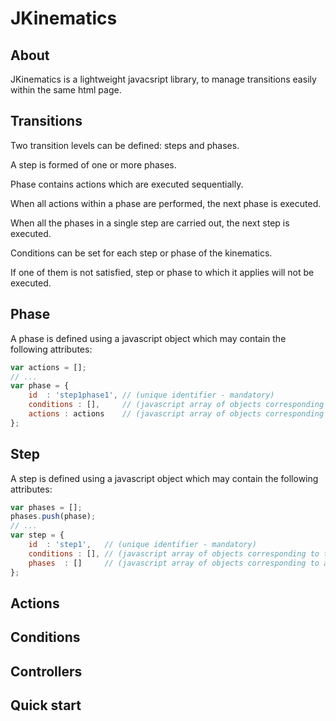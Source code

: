 JKinematics
===========

## About

JKinematics is a lightweight javacsript library, to manage transitions easily within the same html page.

## Transitions

Two transition levels can be defined: steps and phases.

A step is formed of one or more phases.

Phase contains actions which are executed sequentially.

When all actions within a phase are performed, the next phase is executed.

When all the phases in a single step are carried out, the next step is executed.

Conditions can be set for each step or phase of the kinematics.

If one of them is not satisfied, step or phase to which it applies will not be executed.

## Phase

A phase is defined using a javascript object which may contain the following attributes:
``` javascript
var actions = [];
// ...
var phase = {
    id  : 'step1phase1', // (unique identifier - mandatory)
    conditions : [],     // (javascript array of objects corresponding to the conditions to be met to complete this phase - optional)
    actions : actions    // (javascript array of objects corresponding to all actions to be executed in this phase - optional)
};
```

## Step

A step is defined using a javascript object which may contain the following attributes:
``` javascript
var phases = [];
phases.push(phase);
// ...
var step = {
    id  : 'step1',   // (unique identifier - mandatory)
    conditions : [], // (javascript array of objects corresponding to the conditions to be met to perform this step - optional)
    phases  : []     // (javascript array of objects corresponding to all phases in this step - mandatory)
};
```
## Actions

## Conditions

## Controllers

## Quick start

